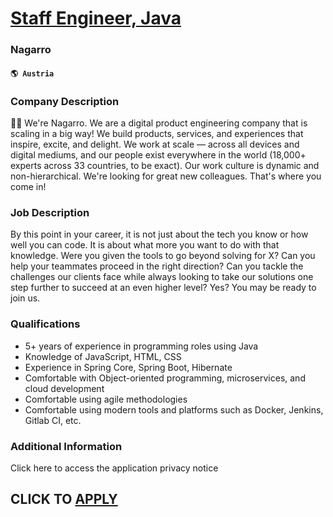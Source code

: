 # [Staff Engineer, Java](https://www.remotewlb.com/apply/staff-engineer-java-86385)  
### Nagarro  
#### `🌎 Austria`  

### Company Description

👋🏼 We're Nagarro. We are a digital product engineering company that is scaling in a big way! We build products, services, and experiences that inspire, excite, and delight. We work at scale — across all devices and digital mediums, and our people exist everywhere in the world (18,000+ experts across 33 countries, to be exact). Our work culture is dynamic and non-hierarchical. We're looking for great new colleagues. That's where you come in!

### Job Description

By this point in your career, it is not just about the tech you know or how well you can code. It is about what more you want to do with that knowledge. Were you given the tools to go beyond solving for X? Can you help your teammates proceed in the right direction? Can you tackle the challenges our clients face while always looking to take our solutions one step further to succeed at an even higher level? Yes? You may be ready to join us.

### Qualifications

  * 5+ years of experience in programming roles using Java
  * Knowledge of JavaScript, HTML, CSS
  * Experience in Spring Core, Spring Boot, Hibernate
  * Comfortable with Object-oriented programming, microservices, and cloud development
  * Comfortable using agile methodologies
  * Comfortable using modern tools and platforms such as Docker, Jenkins, Gitlab CI, etc.

### Additional Information

Click here to access the application privacy notice

  
## CLICK TO [APPLY](https://www.remotewlb.com/apply/staff-engineer-java-86385)

